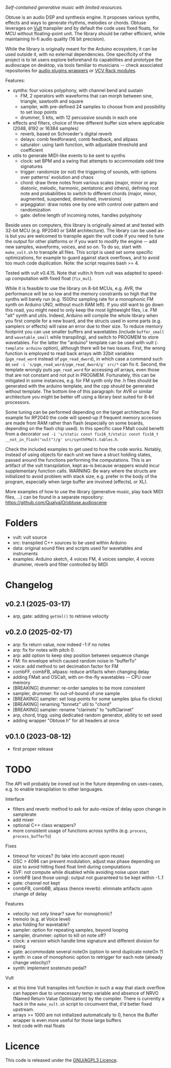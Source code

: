 
_Self-contained generative music with limited resources._

Obtuse is an audio DSP and synthesis engine. It proposes various synths, effects and ways to generate rhythms, melodies or chords. Obtuse leverages on [Vult](https://github.com/vult-dsp/vult) transpiler and by default the code uses fixed floats, for MCU without floating-point unit. The library should be rather efficient, while maintaining hi-fi audio quality (16 bit precision).

While the library is originally meant for the Arduino ecosystem, it can be used outside it, with no external dependencies. One specificity of the project is to let users explore beforehand its capabilities and prototype the audioscape on desktop, via tools familiar to musicians -- check associated repositories for [audio plugins wrappers](https://github.com/QualyaIO/obtuse.DPF) or [VCV Rack modules](https://github.com/QualyaIO/obtuse.VCV).

Features:

- synths: four voices polyphony, with channel bend and sustain
  - FM, 2 operators with waveforms that can morph between sine, triangle, sawtooth and square
  - sampler, with pre-defined 24 samples to choose from and possibility to set loop points
  - drummer, 5 kits, with 12 percussive sounds in each one
- effects and filters, choice of three different buffer size where applicable (2048, 8192 or 16384 samples)
  - reverb, based on Schroeder's digital reverb
  - delays: comb feedforward, comb feedback, and allpass
  - saturator: using tanh function, with adjustable threshold and coefficient
- utils to generate MIDI-like events to be sent to synths
  - clock: set BPM and a swing that attempts to accommodate odd time signatures
  - trigger: randomize (or not) the triggering of sounds, with options over patterns' evolution and chaos
  - chord: draw three notes from various scales (major, minor or any diatonic, melodic, harmonic, pentatonic and others), defining root note and probabilities to switch to different chords (major, minor, augmented, suspended, diminished, inversions) 
  - arpeggiator: draw notes one by one with control over pattern and randomization
  - gate: define length of incoming notes, handles polyphony 


Beside uses on computers, this library is originally aimed at and tested with 32-bit MCU (e.g. RP2040 or SAM architecture). The library can be used as-is but you are welcomed to transpile again the vult code if you need to tune the output for other platforms or if you want to modify the engine -- add new samples, waveforms, voices, and so on. To do so, start with  `make_vult.sh` to transpile all files. This script is used set some specific optimizations, for example to guard against stack overflows, and to avoid too much code duplication. Note: the script requires bash >= 4.

Tested with vult v0.4.15. Note that vultin.h from vult was adapted to speed-up computation with fixed float (`fix_mul`).

While it is feasible to use the library on 8-bit MCUs, e.g. AVR, the performance will be so low and the memory constraints so high that the synths will barely run (e.g. 1500hz sampling rate for a monophonic FM synth on Arduino UNO, without much RAM left). If you still want to go down this road, you might need to only keep the most lightweight files, i.e. FM "alt" synth and utils. Indeed, Arduino will compile the whole library when you first compile for a new board, and the structs used in some parts (e.g. samplers or effects) will raise an error due to their size. To reduce memory footprint you can use smaller buffers and wavetables (include `buffer_small` and `wavetable_small` while transpiling), and switch to PROGMEM to store wavetables. For the latter the "arduino" template can be used with vult (`-template arduino` option), although there will be two issues. First, the wrong function is employed to read back arrays with 32bit variables (`pgm_read_word` instead of `pgm_read_dword`), in which case a command such as `sed -i 's/pgm_read_word/pgm_read_dword/g' src/*` can fix it. Second, the template wrongly puts `pgm_read_word` for accessing *all* arrays, even those that are not constant and not put in PROGMEM. Fortunately, this can be mitigated in some instances, e.g. for FM synth only the .h files should be generated with the arduino template, and the cpp should be generated without template. The bottom line of this paragraph: for AVR or similar architecture you might be better off using a library best suited for 8-bit processors.

Some tuning can be performed depending on the target architecture. For example for RP2040 the code will speed-up if frequent memory accesses are made from RAM rather than flash (especially on some boards, depending on the flash chip used). In this specific case FMalt could benefit from a decorator `sed -i 's/static const fix16_t/static const fix16_t __not_in_flash("vult")/g' src/synthFMalt.tables.h`.

Check the included examples to get used to how the code works. Notably, instead of using objects for each unit we have a struct holding states, passed around the functions performing the computations. This is an artifact of the vult transpilation, kept as-is because wrappers would incur supplementary function calls. WARNING: Be wary where the structs are initialized to avoid problem with stack size, e.g. prefer in the body of the program, especially when large buffer are involved (effectsL or XL).

More examples of how to use the library (generative music, play back MIDI files, ...) can be found in a separate repository: https://github.com/QualyaIO/obtuse.audioscene

# Folders

- vult: vult source
- src: transpiled C++ sources to be used within Arduino
- data: original sound files and scripts used for wavetables and instruments
- examples: Arduino sketch, 4 voices FM, 4 voices sampler, 4 voices drummer, reverb and filter controlled by MIDI

# Changelog

## v0.2.1 (2025-03-17)

- arp, gate: adding `getVel()` to retrieve velocity

## v0.2.0 (2025-02-17)

- arp: fix return value, now indeed -1 if no notes
- arp: fix for notes with pitch 0.
- arp: add option to keep step position between sequence change
- FM: fix envelope which caused random noise in "bufferTo"
- voice: add method to set decimation factor for FM
- combFF, combFB, allpass: reduce artifacts when changing delay
- adding FMalt and OSCalt, with on-the-fly wavetables -- CPU over memory
- [BREAKING] drummer: re-order samples to be more consistent
- sampler, drummer: fix out-of-bound of one sample
- [BREAKING] sampler: set loop points for some samples (plus fix clicks)
- [BREAKING] renaming "tonnetz" util to "chord"
- [BREAKING] sampler: rename "clarinets" to "softClarinet"
- arp, chord, trigg: using dedicated random generator, ability to set seed
- adding wrapper "Obtuse.h" for all headers at once

## v0.1.0 (2023-08-12)

- first proper release

# TODO

The API will probably be ironed out in the future depending on uses-cases, e.g. to enable transpilation to other languages.

Interface

- filters and reverb: method to ask for auto-resize of delay upon change in samplerate
- add mixer
- optional C++ class wrappers?
- more consistent usage of functions across synths (e.g. `process`, `process_bufferTo`)

Fixes

- timeout for voices? (to take into account upon reuse)
- OSC > 4096 can prevent modulation, adjust max phase depending on size to avoid hitting fixed float limit during computations
- SVF: not compute while disabled while avoiding noise upon start
- combFB (and those using): output not guaranteed to be kept within -1..1
- gate: channel not kept
- combFB, combBB, allpass (hence reverb): eliminate artifacts upon change of delay

Features

- velocity: not only linear? save for monophonic?
- tremolo (e.g. at Voice level)
- also folding for wavetable?
- sampler: option for repeating samples, beyond looping
- sampler, drummer: option to kill on note off?
- clock: a version which handle time signature and different division for swing
- gate: accommodate several noteOn (option to send duplicate noteOn ?)
- synth: in case of monophonic option to retrigger for each note (already change velocity)?
- synth: implement sostenuto pedal?

Vult

- at this time Vult transpiles init function in such a way that stack overflow can happen due to unnecessary temp variable and absence of NRVO (Named Return Value Optimization) by the compiler. There is currently a hack in the `make_vult.sh` script to circumvent that, it'd better fixed upstream.
- arrays >= 1000 are not initialized automatically to 0, hence the Buffer wrapper is even more useful for those large buffers
- test code with real floats

# Licence

This code is released under the [GNU/AGPL3 Licence](https://www.gnu.org/licenses/agpl-3.0.html). 
